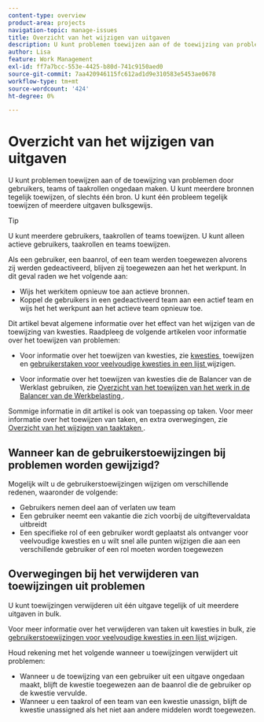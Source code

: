 ```yaml
---
content-type: overview
product-area: projects
navigation-topic: manage-issues
title: Overzicht van het wijzigen van uitgaven
description: U kunt problemen toewijzen aan of de toewijzing van problemen door gebruikers, teams of taakrollen ongedaan maken. U kunt meerdere bronnen tegelijk toewijzen, of slechts één bron. U kunt één probleem tegelijk toewijzen of meerdere uitgaven bulksgewijs.
author: Lisa
feature: Work Management
exl-id: ff7a7bcc-553e-4425-b80d-741c9150aed0
source-git-commit: 7aa420946115fc612ad1d9e310583e5453ae0678
workflow-type: tm+mt
source-wordcount: '424'
ht-degree: 0%

---
```


# Overzicht van het wijzigen van uitgaven

U kunt problemen toewijzen aan of de toewijzing van problemen door gebruikers, teams of taakrollen ongedaan maken. U kunt meerdere bronnen tegelijk toewijzen, of slechts één bron. U kunt één probleem tegelijk toewijzen of meerdere uitgaven bulksgewijs.

>[!TIP]
>
>U kunt meerdere gebruikers, taakrollen of teams toewijzen. U kunt alleen actieve gebruikers, taakrollen en teams toewijzen.
>
>Als een gebruiker, een baanrol, of een team werden toegewezen alvorens zij werden gedeactiveerd, blijven zij toegewezen aan het het werkpunt. In dit geval raden we het volgende aan:
>
>* Wijs het werkitem opnieuw toe aan actieve bronnen.
>* Koppel de gebruikers in een gedeactiveerd team aan een actief team en wijs het het werkpunt aan het actieve team opnieuw toe.

Dit artikel bevat algemene informatie over het effect van het wijzigen van de toewijzing van kwesties. Raadpleeg de volgende artikelen voor informatie over het toewijzen van problemen:

* Voor informatie over het toewijzen van kwesties, zie [&#x200B; kwesties &#x200B;](../../../manage-work/issues/manage-issues/assign-issues.md) toewijzen en [&#x200B; gebruikerstaken voor veelvoudige kwesties in een lijst &#x200B;](../../../manage-work/issues/manage-issues/edit-assignments-for-multiple-issues.md) wijzigen.

* Voor informatie over het toewijzen van kwesties die de Balancer van de Werklast gebruiken, zie [&#x200B; Overzicht van het toewijzen van het werk in de Balancer van de Werkbelasting &#x200B;](../../../resource-mgmt/workload-balancer/assign-work-in-workload-balancer.md).

Sommige informatie in dit artikel is ook van toepassing op taken. Voor meer informatie over het toewijzen van taken, en extra overwegingen, zie [&#x200B; Overzicht van het wijzigen van taaktaken &#x200B;](../../../manage-work/tasks/assign-tasks/modify-task-assignments-overview.md).

## Wanneer kan de gebruikerstoewijzingen bij problemen worden gewijzigd?

Mogelijk wilt u de gebruikerstoewijzingen wijzigen om verschillende redenen, waaronder de volgende:

* Gebruikers nemen deel aan of verlaten uw team
* Een gebruiker neemt een vakantie die zich voorbij de uitgiftevervaldata uitbreidt
* Een specifieke rol of een gebruiker wordt geplaatst als ontvanger voor veelvoudige kwesties en u wilt snel alle punten wijzigen die aan een verschillende gebruiker of een rol moeten worden toegewezen

## Overwegingen bij het verwijderen van toewijzingen uit problemen

U kunt toewijzingen verwijderen uit één uitgave tegelijk of uit meerdere uitgaven in bulk.

Voor meer informatie over het verwijderen van taken uit kwesties in bulk, zie [&#x200B; gebruikerstoewijzingen voor veelvoudige kwesties in een lijst &#x200B;](../../../manage-work/issues/manage-issues/edit-assignments-for-multiple-issues.md) wijzigen.

Houd rekening met het volgende wanneer u toewijzingen verwijdert uit problemen:

* Wanneer u de toewijzing van een gebruiker uit een uitgave ongedaan maakt, blijft de kwestie toegewezen aan de baanrol die de gebruiker op de kwestie vervulde.
* Wanneer u een taakrol of een team van een kwestie unassign, blijft de kwestie unassigned als het niet aan andere middelen wordt toegewezen.


